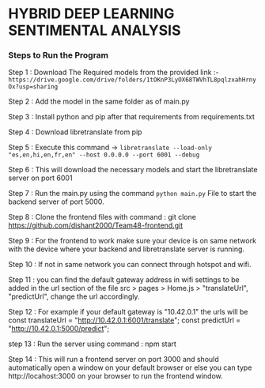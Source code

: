 # HYBRID DEEP LEARNING SENTIMENTAL ANALYSIS

### Steps to Run the Program

Step 1 : Download The Required models from the provided link :-```https://drive.google.com/drive/folders/1tOKnP3LyOX68TWVhTL8pqlzxahHrnyOx?usp=sharing```

Step 2 : Add the model in the same folder as of main.py

Step 3 : Install python and pip after that requirements from requirements.txt

Step 4 : Download libretranslate from pip

Step 5 : Execute this command -> ```libretranslate --load-only "es,en,hi,en,fr,en" --host 0.0.0.0 --port 6001 --debug```

Step 6 : This will download the necessary models and start the libretranslate server on port 6001

Step 7 : Run the main.py using the command ```python main.py``` File to start the backend server of port 5000.

Step 8 : Clone the frontend files with command  : git clone https://github.com/dishant2000/Team48-frontend.git 

Step 9 : For the frontend to work make sure your device is on same network with the device where your backend and libretranslate server is running.

Step 10 : If not in same network you can connect through hotspot and wifi.

Step 11 : you can find the default gateway address in wifi settings to be added in the url section of the file src > pages > Home.js > "translateUrl",   "predictUrl", change the url accordingly.

Step 12 : For example if your default gateway is "10.42.0.1" the urls will be 
const translateUrl = "http://10.42.0.1:6001/translate";
const predictUrl = "http://10.42.0.1:5000/predict";

step 13 : Run the server using command : npm start

Step 14 : This will run a frontend server on port 3000 and should automatically open a window on your default browser or else you can type http://locahost:3000 on your browser to run the frontend window.


